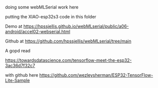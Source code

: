 doing some webMLSerial work here


putting the XIAO-esp32s3 code in this folder



Demo at   https://hpssjellis.github.io/webMLserial/public/a06-android/accel02-webserial.html

Github at   https://github.com/hpssjellis/webMLserial/tree/main



A gopd read

https://towardsdatascience.com/tensorflow-meet-the-esp32-3ac36d7f32c7

with github here   https://github.com/wezleysherman/ESP32-TensorFlow-Lite-Sample

